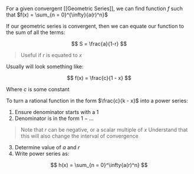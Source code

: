 For a given convergent [[Geometric Series]], we can find function $f$ such that $f(x) = \sum_{n = 0}^{\infty}{a(r)^n}$


If our geometric series is convergent, then we can equate our function to the sum of all the terms:

$$
S = \frac{a}{1-r}
$$

> Useful if $r$ is equated to $x$


Usually will look something like:

$$
f(x) = \frac{c}{1 - x}
$$

Where $c$ is some constant

To turn a rational function in the form $\frac{c}{k - x}$ into a power series:
1. Ensure denominator starts with a 1
2. Denominator is in the form $1 - ...$
>  Note that $r$ can be negative, or a scalar multiple of $x$
>  Understand that this will also change the interval of convergence
3. Determine value of $a$ and $r$
4. Write power series as:

$$
h(x) = \sum_{n = 0}^\infty{a(r)^n}
$$
